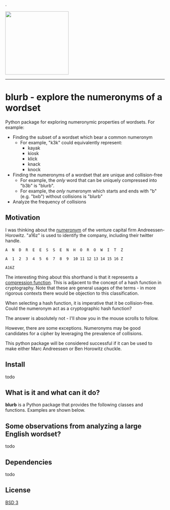 .

<div align="left">
  <img height=200 src=https://user-images.githubusercontent.com/84434778/170909913-5bb35b43-2e97-4805-b13f-5610340b1b0e.png><br>
</div>

-----------------
# blurb - explore the numeronyms of a wordset
Python package for exploring numeronymic properties of wordsets. For example:
- Finding the subset of a wordset which bear a common numeronym
  - For example, "k3k" could equivalently represent:
    - kayak
    - kiosk
    - klick
    - knack
    - knock
- Finding the numeronyms of a wordset that are unique and collision-free
  - For example, the _only_ word that can be uniquely compressed into "b3b" is "blurb". 
  - For example, the _only_ numeronym which starts and ends with "b" (e.g. "bxb") without collisions is "blurb"
- Analyze the frequency of collisions



## Motivation
I was thinking about the <a href=https://en.wikipedia.org/wiki/Numeronym>numeronym</a> of the venture capital firm Andreessen-Horowitz. "a16z" is used to identify the company, including their twitter handle.

```
A  N  D  R  E  E  S  S  E  N  H  O  R  O  W  I  T  Z

A  1  2  3  4  5  6  7  8  9  10 11 12 13 14 15 16 Z

A16Z
```

The interesting thing about this shorthand is that it represents a <a href=https://en.wikipedia.org/wiki/One-way_compression_function>compression function</a>. This is adjacent to the concept of a hash function in cryptography. Note that these are general usages of the terms - in more rigorous contexts there would be objection to this classification.

When selecting a hash function, it is imperative that it be collision-free. Could the numeronym act as a cryptographic hash function? 

The answer is absolutely not - I'll show you in the mouse scrolls to follow. 

However, there are some exceptions. Numeronyms may be good candidates for a cipher by leveraging the prevalence of collisions.

This python package will be considered successful if it can be used to make either Marc Andreessen or Ben Horowitz chuckle.

## Install
todo

## What is it and what can it do?

**blurb** is a Python package that provides the following classes and functions. Examples are shown below.


## Some observations from analyzing a large English wordset?
todo

## Dependencies
todo

## License
[BSD 3](LICENSE)



